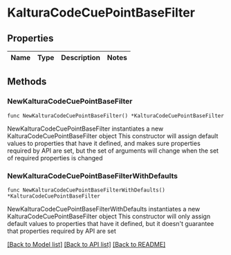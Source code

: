 # KalturaCodeCuePointBaseFilter

## Properties

Name | Type | Description | Notes
------------ | ------------- | ------------- | -------------

## Methods

### NewKalturaCodeCuePointBaseFilter

`func NewKalturaCodeCuePointBaseFilter() *KalturaCodeCuePointBaseFilter`

NewKalturaCodeCuePointBaseFilter instantiates a new KalturaCodeCuePointBaseFilter object
This constructor will assign default values to properties that have it defined,
and makes sure properties required by API are set, but the set of arguments
will change when the set of required properties is changed

### NewKalturaCodeCuePointBaseFilterWithDefaults

`func NewKalturaCodeCuePointBaseFilterWithDefaults() *KalturaCodeCuePointBaseFilter`

NewKalturaCodeCuePointBaseFilterWithDefaults instantiates a new KalturaCodeCuePointBaseFilter object
This constructor will only assign default values to properties that have it defined,
but it doesn't guarantee that properties required by API are set


[[Back to Model list]](../README.md#documentation-for-models) [[Back to API list]](../README.md#documentation-for-api-endpoints) [[Back to README]](../README.md)


